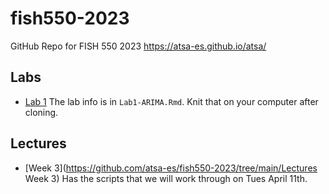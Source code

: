 # fish550-2023

GitHub Repo for FISH 550 2023 https://atsa-es.github.io/atsa/

## Labs

* [Lab 1](https://github.com/atsa-es/fish550-2023/tree/main/Lab-1) The lab info is in `Lab1-ARIMA.Rmd`. Knit that on your computer after cloning.

## Lectures

* [Week 3](https://github.com/atsa-es/fish550-2023/tree/main/Lectures Week 3) Has the scripts that we will work through on Tues April 11th.

